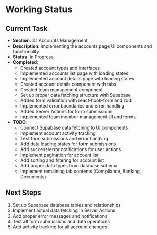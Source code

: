 # Working Status

## Current Task
- **Section**: 3.1 Accounts Management
- **Description**: Implementing the accounts page UI components and functionality
- **Status**: In Progress
- **Completed**:
  - Created account types and interfaces
  - Implemented accounts list page with loading states
  - Implemented account details page with loading states
  - Created account details component with tabs
  - Created team management component
  - Set up proper data fetching structure with Supabase
  - Added form validation with react-hook-form and zod
  - Implemented error boundaries and error handling
  - Added Server Actions for form submissions
  - Implemented team member management UI and forms
- **TODO**:
  - Connect Supabase data fetching to UI components
  - Implement account activity tracking
  - Test form submissions and error handling
  - Add data loading states for form submissions
  - Add success/error notifications for user actions
  - Implement pagination for account list
  - Add sorting and filtering for account list
  - Add proper data types from database schema
  - Implement remaining tab contents (Compliance, Banking, Documents)

## Next Steps
1. Set up Supabase database tables and relationships
2. Implement actual data fetching in Server Actions
3. Add proper error messages and notifications
4. Test all form submissions and data operations
5. Add activity tracking for all account changes
